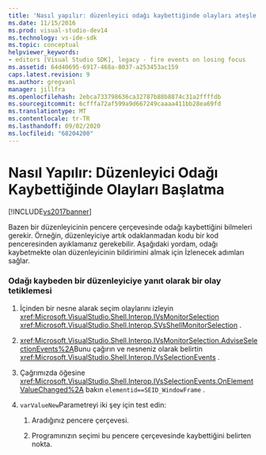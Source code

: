 ```yaml
---
title: 'Nasıl yapılır: düzenleyici odağı kaybettiğinde olayları ateşle | Microsoft Docs'
ms.date: 11/15/2016
ms.prod: visual-studio-dev14
ms.technology: vs-ide-sdk
ms.topic: conceptual
helpviewer_keywords:
- editors [Visual Studio SDK], legacy - fire events on losing focus
ms.assetid: 64d40695-6917-468a-8037-a253453ac159
caps.latest.revision: 9
ms.author: gregvanl
manager: jillfra
ms.openlocfilehash: 2ebca733798636ca32787b88b8874c31a2ffffdb
ms.sourcegitcommit: 6cfffa72af599a9d667249caaaa411bb28ea69fd
ms.translationtype: MT
ms.contentlocale: tr-TR
ms.lasthandoff: 09/02/2020
ms.locfileid: "68204200"
---
```

# <a name="how-to-fire-events-when-the-editor-loses-focus"></a>Nasıl Yapılır: Düzenleyici Odağı Kaybettiğinde Olayları Başlatma
[!INCLUDE[vs2017banner](../includes/vs2017banner.md)]

Bazen bir düzenleyicinin pencere çerçevesinde odağı kaybettiğini bilmeleri gerekir. Örneğin, düzenleyiciye artık odaklanmadan kodu bir kod penceresinden ayıklamanız gerekebilir. Aşağıdaki yordam, odağı kaybetmekte olan düzenleyicinin bildirimini almak için İzlenecek adımları sağlar.  
  
### <a name="to-fire-an-event-in-response-to-an-editor-losing-focus"></a>Odağı kaybeden bir düzenleyiciye yanıt olarak bir olay tetiklemesi  
  
1. İçinden bir nesne alarak seçim olaylarını izleyin <xref:Microsoft.VisualStudio.Shell.Interop.IVsMonitorSelection> <xref:Microsoft.VisualStudio.Shell.Interop.SVsShellMonitorSelection> .  
  
2. <xref:Microsoft.VisualStudio.Shell.Interop.IVsMonitorSelection.AdviseSelectionEvents%2A>Bunu çağırın ve nesneniz olarak belirtin <xref:Microsoft.VisualStudio.Shell.Interop.IVsSelectionEvents> .  
  
3. Çağrımızda öğesine <xref:Microsoft.VisualStudio.Shell.Interop.IVsSelectionEvents.OnElementValueChanged%2A> bakın `elementid==SEID_WindowFrame` .  
  
4. `varValueNew`Parametreyi iki şey için test edin:  
  
    1. Aradığınız pencere çerçevesi.  
  
    2. Programınızın seçimi bu pencere çerçevesinde kaybettiğini belirten nokta.
